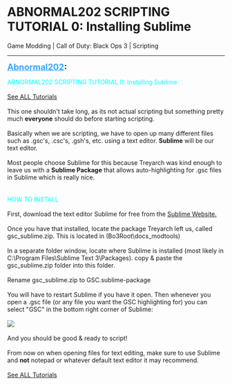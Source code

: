 # ABNORMAL202 SCRIPTING TUTORIAL 0: Installing Sublime
Game Modding | Call of Duty: Black Ops 3 | Scripting

---
<strong style="font-size: 1.4em;"><span style="text-decoration: underline;text-decoration-color: #34a7f9;"><span style="color:#34a7f9;">Abnormal202</span></span>:</strong>

<p><span style="color:#00ffff;">ABNORMAL202 SCRIPTING TUTORIAL 0: Installing Sublime</span><br /> <br /><a href="https://forum.modme.co/threads/abnormal202-scripting-tutorials-master.2680/">See ALL Tutorials</a><br /> <br />This one shouldn&#39;t take long, as its not actual scripting but something pretty much <strong>everyone</strong> should do before starting scripting.<br /> <br />Basically when we are scripting, we have to open up many different files such as .gsc&#39;s, .csc&#39;s, .gsh&#39;s, etc. using a text editor. <strong>Sublime</strong> will be our text editor.<br /> <br />Most people choose Sublime for this because Treyarch was kind enough to leave us with a <strong>Sublime Package</strong> that allows auto-highlighting for .gsc files in Sublime which is really nice.<br /> <br /> <br /><span style="color:#00ffff;">HOW TO INSTALL</span><br /> <br />First, download the text editor Sublime for free from the <a href="https://www.sublimetext.com/3">Sublime Website.</a><br /> <br />Once you have that installed, locate the package Treyarch left us, called gsc_sublime.zip. This is located in (Bo3Root\docs_modtools)<br /> <br />In a separate folder window, locate where Sublime is installed (most likely in C:\Program Files\Sublime Text 3\Packages). copy &amp; paste the gsc_sublime.zip folder into this folder.<br /> <br />Rename gsc_sublime.zip to GSC.sublime-package<br /> <br />You will have to restart Sublime if you have it open. Then whenever you open a .gsc file (or any file you want the GSC highlighting for) you can select &quot;GSC&quot; in the bottom right corner of Sublime:<br /> <br /><img style="max-width: 500px;" src="https://imgur.com/CjNQU7j.png"><br /> <br />And you should be good &amp; ready to script! <br /> <br />From now on when opening files for text editing, make sure to use Sublime and <strong>not</strong> notepad or whatever default text editor it may recommend.<br /> <br /><a href="https://forum.modme.co/threads/abnormal202-scripting-tutorials-master.2680/">See ALL Tutorials</a></p>
